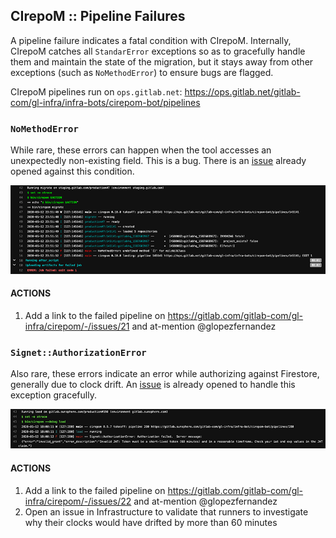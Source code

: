 ## CIrepoM :: Pipeline Failures

A pipeline failure indicates a fatal condition with CIrepoM. Internally, CIrepoM catches all `StandarError` exceptions so as to gracefully handle them and maintain the state of the migration, but it stays away from other exceptions (such as `NoMethodError`) to ensure bugs are flagged.

CIrepoM pipelines run on `ops.gitlab.net`: https://ops.gitlab.net/gitlab-com/gl-infra/infra-bots/cirepom-bot/pipelines



### `NoMethodError`

While rare, these errors can happen when the tool accesses an unexpectedly non-existing field. This is a bug. There is an [issue](https://gitlab.com/gitlab-com/gl-infra/cirepom/-/issues/21) already opened against this condition.

![NoMethodError](img/pipeline_failures__NoMethodError.png)

#### ACTIONS

1. Add a link to the failed pipeline on https://gitlab.com/gitlab-com/gl-infra/cirepom/-/issues/21 and at-mention @glopezfernandez



### `Signet::AuthorizationError`

Also rare, these errors indicate an error while authorizing against Firestore, generally due to clock drift. An [issue](https://gitlab.com/gitlab-com/gl-infra/cirepom/-/issues/22) is already opened to handle this exception gracefully.

![SigNet__AuthorizationError](img/pipeline_failures__Signet_AuthorizationError.png)

#### ACTIONS

1. Add a link to the failed pipeline on https://gitlab.com/gitlab-com/gl-infra/cirepom/-/issues/22 and at-mention @glopezfernandez
2. Open an issue in Infrastructure to validate that runners to investigate why their clocks would have drifted by more than 60 minutes